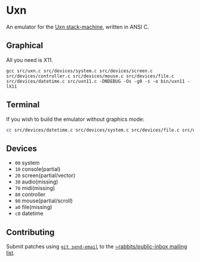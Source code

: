 # Uxn

An emulator for the [Uxn stack-machine](https://wiki.xxiivv.com/site/uxn.html), written in ANSI C. 

## Graphical

All you need is X11.

```
gcc src/uxn.c src/devices/system.c src/devices/screen.c src/devices/controller.c src/devices/mouse.c src/devices/file.c src/devices/datetime.c src/uxn11.c -DNDEBUG -Os -g0 -s -o bin/uxn11 -lX11
```

## Terminal

If you wish to build the emulator without graphics mode:

```sh
cc src/devices/datetime.c src/devices/system.c src/devices/file.c src/uxn.c -DNDEBUG -Os -g0 -s src/uxncli.c -o bin/uxncli
```

## Devices

- `00` system
- `10` console(partial)
- `20` screen(partial/vector)
- `30` audio(missing)
- `70` midi(missing)
- `80` controller
- `90` mouse(partial/scroll)
- `a0` file(missing)
- `c0` datetime

## Contributing

Submit patches using [`git send-email`](https://git-send-email.io/) to the [~rabbits/public-inbox mailing list](https://lists.sr.ht/~rabbits/public-inbox).
